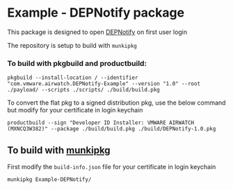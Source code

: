 # Example - DEPNotify package
This package is designed to open [DEPNotify](https://gitlab.com/Mactroll/DEPNotify) on first user login

The repository is setup to build with `munkipkg`

### To build with pkgbuild and productbuild:
```
pkgbuild --install-location / --identifier "com.vmware.airwatch.DEPNotify-Example" --version "1.0" --root ./payload/ --scripts ./scripts/ ./build/build.pkg
```
To convert the flat pkg to a signed distribution pkg, use the below command but modify for your certificate in login keychain
```
productbuild --sign "Developer ID Installer: VMWARE AIRWATCH (MXNCQ3W382)" --package ./build/build.pkg ./build/DEPNotify-1.0.pkg
```


## To build with [munkipkg](https://github.com/munki/munki-pkg)
First modify the `build-info.json` file for your certificate in login keychain
```
munkipkg Example-DEPNotify/
```
